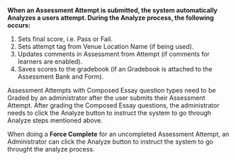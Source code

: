 **When an Assessment Attempt is submitted, the system automatically Analyzes a users attempt. During the Analyze process, the following occurs:**
1. Sets final score, i.e. Pass or Fail.
2. Sets attempt tag from Venue Location Name (if being used).
3. Updates comments in Assessment from Attempt (if comments for learners are enabled).
4. Saves scores to the gradebook (if an Gradebook is attached to the Assessment Bank and Form).

Assessment Attempts with Composed Essay question types need to be Graded by an administrator after the user submits their Assessment Attempt. 
After grading the Composed Essay questions, the administrator needs to click the Analyze button to instruct the system to go through Analyze steps mentioned above.  

When doing a **Force Complete** for an uncompleted Assessment Attempt, an Administrator can click the Analyze button to instruct the system to go throught the analyze process.
